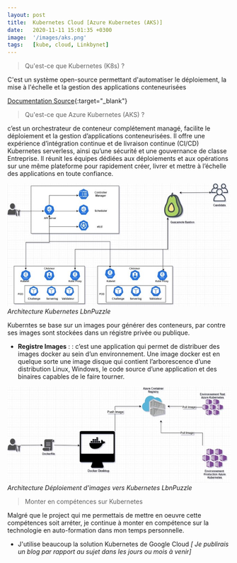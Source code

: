 ```yaml
---
layout: post
title:  Kubernetes Cloud [Azure Kubernetes (AKS)]
date:   2020-11-11 15:01:35 +0300
image:  '/images/aks.png'
tags:   [kube, cloud, Linkbynet]
---
```


> Qu'est-ce que Kubernetes (K8s) ?

C'est un système open-source permettant d'automatiser le déploiement, la mise à l'échelle et la gestion des applications conteneurisées 

[ Documentation Source](https://kubernetes.io/fr/){:target="_blank"}

> Qu'est-ce que Azure Kubernetes (AKS) ?

c’est un orchestrateur de conteneur complétement managé, facilite le déploiement et la gestion d’applications conteneurisées. Il offre une expérience d’intégration continue et de livraison continue (CI/CD) Kubernetes serverless, ainsi qu’une sécurité et une gouvernance de classe Entreprise. Il réunit les équipes dédiées aux déploiements et aux opérations sur une même plateforme pour rapidement créer, livrer et mettre à l’échelle des applications en toute confiance.

<div class="gallery-box">
  <div class="gallery">
    <img src="/images/kube.jpg" alt="Project">
  </div>
  <em>Architecture Kubernetes LbnPuzzle</em>
</div>

Kuberntes se base sur un images pour générer des conteneurs, par contre ses images sont stockées dans un régistre privée ou publique.

- **Registre Images** : : c’est une application qui permet de distribuer des images docker au sein d’un environnement. Une image docker est en quelque sorte une image disque qui contient l’arborescence d’une distribution Linux, Windows, le code source d’une application et des binaires capables de le faire tourner.

<div class="gallery-box">
  <div class="gallery">
    <img src="/images/registre.jpg" alt="Project">
  </div>
  <em>Architecture Déploiement d'images vers Kubernetes LbnPuzzle</em>
</div>

> Monter en compétences sur Kubernetes

Malgré que le project qui me permettais de mettre en oeuvre cette compétences soit arréter, je continue à monter en compétence sur la technologie en auto-formation dans mon temps personnelle. 

- J'utilise beaucoup la solution Kubernetes de Google Cloud *[ Je publirais un blog par rapport au sujet dans les jours ou mois à venir]*